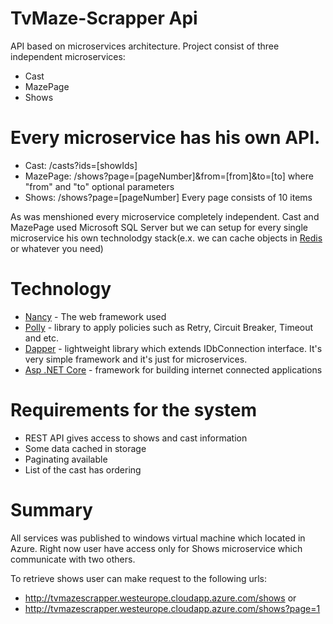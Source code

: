 # TvMaze-Scrapper Api
API based on microservices architecture. 
Project consist of three independent microservices:
- Cast
- MazePage
- Shows 

# Every microservice has his own API.
* Cast: /casts?ids=[showIds] 
* MazePage: /shows?page=[pageNumber]&from=[from]&to=[to] where "from" and "to" optional parameters
* Shows: /shows?page=[pageNumber] Every page consists of 10 items

As was menshioned every microservice completely independent. Cast and MazePage used Microsoft SQL Server but we can setup for every single microservice his own technolodgy stack(e.x. we can cache objects in [Redis](https://github.com/antirez/redis) or whatever you need)

# Technology 
* [Nancy](https://github.com/NancyFx/Nancy) - The web framework used
* [Polly](https://github.com/App-vNext/Polly) - library to apply policies such as Retry, Circuit Breaker, Timeout and etc.
* [Dapper](https://github.com/StackExchange/Dapper) - lightweight library which extends IDbConnection interface. It's very simple framework and it's just for microservices.
* [Asp .NET Core](https://github.com/aspnet/Home) - framework for building internet connected applications

# Requirements for the system 
* REST API gives access to shows and cast information
* Some data cached in storage
* Paginating available
* List of the cast has ordering

# Summary 
All services was published to windows virtual machine which located in Azure.
Right now user have access only for Shows microservice which communicate with two others.

To retrieve shows user can make request to the following urls: 
* http://tvmazescrapper.westeurope.cloudapp.azure.com/shows
or 
* http://tvmazescrapper.westeurope.cloudapp.azure.com/shows?page=1
